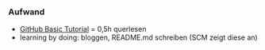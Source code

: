 ###  Aufwand

- [GitHub Basic Tutorial](https://help.github.com/articles/markdown-basics/) = 0,5h querlesen
- learning by doing: bloggen, README.md schreiben (SCM zeigt diese an)
